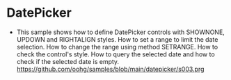 # DatePicker

* This sample shows how to define DatePicker controls with SHOWNONE, UPDOWN and RIGHTALIGN styles. 
How to set a range to limit the date selection. 
How to change the range using method SETRANGE. 
How to check the control's style. 
How to query the selected date and how to check if the selected date is empty.
https://github.com/oohg/samples/blob/main/datepicker/s003.prg
